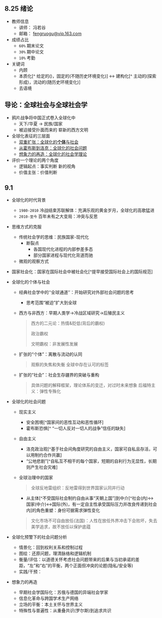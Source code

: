 ## 8.25 绪论
- 教师信息
	- 讲师： 冯若谷
	- 邮箱： fengruogu@vip.163.com
- 成绩占比
	- `60%` 期末论文
	- `30%` 期中论文
	- `10%` 考勤
- 关键词
	- 内顾
	- 本质化[^ 给定的()，固定的(不随历史环境变化)] <-> 建构化[^ 主动的(探索形成)，流动的(随历史环境变化)]
	- 去语境



## 导论：全球社会与全球社会学
- 鸦片战争将中国正式卷入全球化中
	- 天下/华夏 -> 民族/国家
	- 被迫接受扑面而来的 崭新的西方文明
- 全球化表征的三层面
	- [双重扩张：全球化的**个体**与社会](#p3)
	- [从霍布斯到洛克：全球化的社会问题](#p1)
	- [想象力的再造：全球化的社会学理论](#p2)
- 评价一个理论的两个角度
	- 逻辑起点：事实判断 新的视角
	- 价值主张：价值判断 

## 9.1 
- 全球化的时代背景
	- `1980-2010` 冷战结束苏联解体：充满乐观的黄金岁月，全球化的高歌猛进
	- `2010-至今` 百年未有之大变局：冲突与反思
- 思维方式的克服
	- 传统社会学的思维：民族国家-现代化
		- 断裂点
			- 各国现代化进程的内部参差多态
			- 部分国家进程与现代化背道而驰
	- 微观的观察方式
- 国家社会化：国家在国际社会中被社会化[^提早接受国际社会上的国际规范]



- <a id = "p3">全球化的个体与社会</a>
  - 经典社会学中的‘‘全球通道’’：开始研究对外部社会问题的思考

    - 思考范围“被迫”扩大到全球

  - 西方与非西方：早期人类学->冷战区域研究->后殖民主义

    > 西方的二元论：热情&贬低(背后的霸权)
    >
    > 政治霸权
    >
    > 文明霸权：非发展性发展

  - 扩张的“个体”：离散与流动的认同

    > 观察的失焦和失衡
    > 全球中存在认可的标签


  - 扩张的“社会”：社会生存疆界的突破与重构

    > 具体问题的解释框架，理论体系的变迁，对过时未来想象
    > 后福特主义：弹性专殊化

- <a id="p1">全球化的社会问题</a>

  - 现实主义
  	- 安全困境[^国家间的恶性互动和恶性循环]
  	- 霍布斯恐惧[^ “一切人反对一切人的战争”信任的缺失]
  - 自由主义
  	- 洛克政治观[^基于社会间角度研究的自由主义，国家可自私且存活，可以用制约合作共赢]
  	- “公地悲剧”[^自私互不相干的每个国家，短期的自利行为无显性，长期则产生社会灾难]
  - 全球治理中的国家
  	> 全球反地雷组织：反地雷得到世界国家认同并行动
  	
  	- 从主体[^不受国际社会制约自由从事“天朝上国”]到中介[^社会(内)<->国家(中介)<->国际(外)，有一定自主性承受国际压力并改良传递到社会内]的角色重塑：身份可据需求弹性变化
  	> 文化市场不可自由放任(法国)：人性在放任外界冲击下会败坏，失去美学追求，故不放任以保护底蕴

- 全球化预警下的社会问题分析
  - 情景化：回到权利关系和控制过程
  - 图绘：还原问题，理清脉络和逻辑机制
  - 衡量/评估：以道德关怀考虑社会问题带来的后果与当初承诺的差距，“左”和“右”的平衡，两个正面但冲突的论题(隐私/安全等)
  - 实践/干预：

- <a id="p2">想象力的再造</a>

  - 早期社会学国际化：苏俄与德国的异端社会学家
  - 信息化革命与跨国学术生产网络
  - 立场的平衡：本土关怀与世界主义
  - 特殊性与普遍性：从重叠共识(罗尔斯)到追求共识